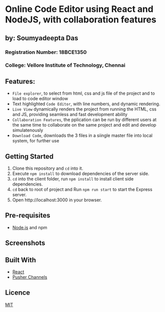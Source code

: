 # Online Code Editor using React and NodeJS, with collaboration features

## by: Soumyadeepta Das
### Registration Number: 18BCE1350
### College: Vellore Institute of Technology, Chennai


## Features:
- `File explorer`, to select from html, css and js file of the project and to load to code editor window
- Text highlighted `Code Editor`, with line numbers, and dynamic rendering.
- `Live View` dynamically renders the project from running the HTML, css and JS, providing seamless and fast development ability
- `Collaboration Features`, the pplication can be run by different users at the same time to collaborate on the same project and edit and develop simulatenously
- `Download Code`, downloads the 3 files in a siingle master file into local system, for further use


## Getting Started

1. Clone this repository and `cd` into it.
2. Execute `npm install` to download dependencies of the server side.
3. `cd` into the client folder, run `npm install`  to install client side dependencies.
4. `cd` back to root of project and Run `npm run start` to start the Express server.
6. Open http://localhost:3000 in your browser.

## Pre-requisites

- [Node.js](https://nodejs.org/en) and npm


## Screenshots



## Built With

- [React](https://reactjs.org)
- [Pusher Channels](https://pusher.com/channels)

## Licence

[MIT](https://opensource.org/licenses/MIT)
